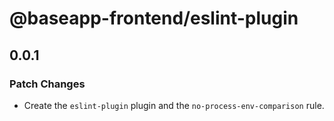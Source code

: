 # @baseapp-frontend/eslint-plugin

## 0.0.1

### Patch Changes

- Create the `eslint-plugin` plugin and the `no-process-env-comparison` rule.
